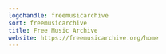 ```yaml
---
logohandle: freemusicarchive
sort: freemusicarchive
title: Free Music Archive
website: https://freemusicarchive.org/home
---
```

